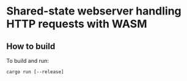 # Shared-state webserver handling HTTP requests with WASM
## How to build
To build and run:
```
cargo run [--release]
```
